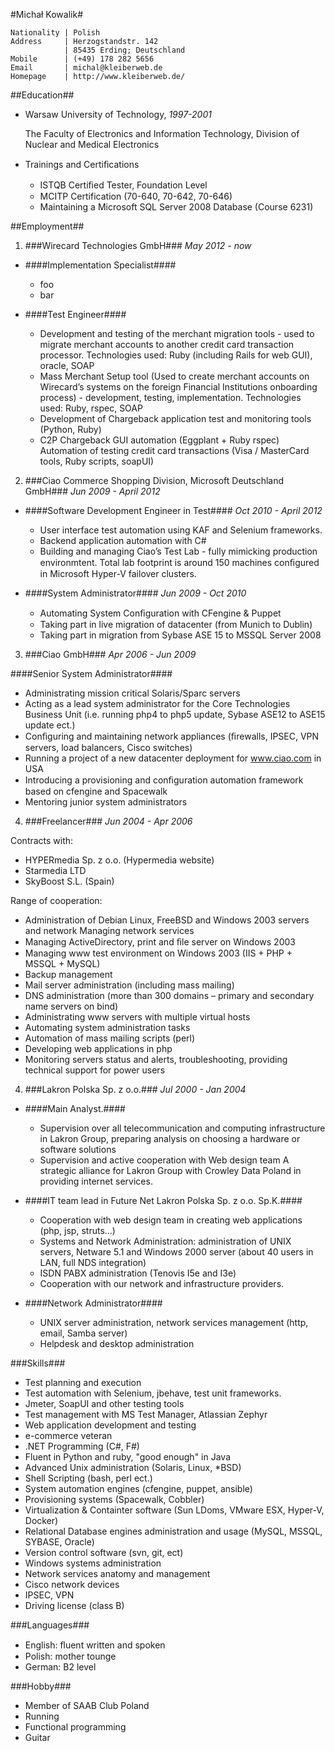 #Michał Kowalik#

```
Nationality | Polish 
Address     | Herzogstandstr. 142
            | 85435 Erding; Deutschland 
Mobile      | (+49) 178 282 5656 
Email       | michal@kleiberweb.de 
Homepage    | http://www.kleiberweb.de/ 
```
##Education##

* Warsaw University of Technology, *1997-2001*
  
   The Faculty of Electronics and Information Technology, Division of Nuclear and Medical Electronics

* Trainings and Certiﬁcations
  * ISTQB Certiﬁed Tester, Foundation Level
  * MCITP Certification (70-640, 70-642, 70-646) 
  * Maintaining a Microsoft SQL Server 2008 Database (Course 6231)


##Employment##
1. ###Wirecard Technologies GmbH###
*May 2012 - now*
  * ####Implementation Specialist####
    * foo
    * bar

  * ####Test Engineer####
    * Development and testing of the merchant migration tools - used to migrate merchant accounts to another credit card transaction processor. Technologies used: Ruby (including Rails for web GUI), oracle, SOAP 
    * Mass Merchant Setup tool (Used to create merchant accounts on Wirecard’s systems on the foreign Financial Institutions onboarding process) - development, testing, implementation. Technologies used: Ruby, rspec, SOAP 
    * Development of Chargeback application test and monitoring tools (Python, Ruby)
    * C2P Chargeback GUI automation (Eggplant + Ruby rspec) Automation of testing credit card transactions (Visa / MasterCard tools, Ruby scripts, soapUI)

2. ###Ciao Commerce Shopping Division, Microsoft Deutschland GmbH###
*Jun 2009 - April 2012*

  * ####Software Development Engineer in Test####
    *Oct 2010 - April 2012*
 
      * User interface test automation using KAF and Selenium frameworks. 
      * Backend application automation with C#
      * Building and managing Ciao’s Test Lab - fully mimicking production environmtent. Total lab footprint is around 150 machines conﬁgured in Microsoft Hyper-V failover clusters.
  * ####System Administrator####
    *Jun 2009 - Oct 2010*
 
    * Automating System Conﬁguration with CFengine & Puppet
    * Taking part in live migration of datacenter (from Munich to Dublin) 
    * Taking part in migration from Sybase ASE 15 to MSSQL Server 2008

3. ###Ciao GmbH###
*Apr 2006 - Jun 2009*

 ####Senior System Administrator####
   * Administrating mission critical Solaris/Sparc servers 
   * Acting as a lead system administrator for the Core Technologies Business Unit (i.e. running php4 to php5 update, Sybase ASE12 to ASE15 update ect.) 
   * Conﬁguring and maintaining network appliances (ﬁrewalls, IPSEC, VPN servers, load balancers, Cisco switches)
   * Running a project of a new datacenter deployment for www.ciao.com in USA 
   * Introducing a provisioning and conﬁguration automation framework based on cfengine and Spacewalk
   * Mentoring junior system administrators

4. ###Freelancer###
*Jun 2004 - Apr 2006*

  Contracts with: 
  * HYPERmedia Sp. z o.o. (Hypermedia website) 
  * Starmedia LTD
  * SkyBoost S.L. (Spain)
  
  Range of cooperation: 
  * Administration of Debian Linux, FreeBSD and Windows 2003 servers and network Managing network services
  * Managing ActiveDirectory, print and ﬁle server on Windows 2003 
  * Managing www test environment on Windows 2003 (IIS + PHP + MSSQL + MySQL)
  * Backup management 
  * Mail server administration (including mass mailing)
  * DNS administration (more than 300 domains – primary and secondary name servers on bind) 
  * Administrating www servers with multiple virtual hosts
  * Automating system administration tasks
  * Automation of mass mailing scripts (perl) 
  * Developing web applications in php
  * Monitoring servers status and alerts, troubleshooting, providing technical support for power users

4. ###Lakron Polska Sp. z o.o.###
*Jul 2000 - Jan 2004*

  * ####Main Analyst.####
    * Supervision over all telecommunication and computing infrastructure in Lakron Group, preparing analysis on choosing a hardware or software solutions
    * Supervision and active cooperation with Web design team A strategic alliance for Lakron Group with Crowley Data Poland in providing internet services.

  * ####IT team lead in Future Net Lakron Polska Sp. z o.o. Sp.K.####
    * Cooperation with web design team in creating web applications (php, jsp, struts...) 
    * Systems and Network Administration: administration of UNIX servers, Netware 5.1 and Windows 2000 server (about 40 users in LAN, full NDS integration) 
    * ISDN PABX administration (Tenovis I5e and I3e)
    * Cooperation with our network and infrastructure providers.
  
  * ####Network Administrator#### 
    * UNIX server administration, network services management (http, email, Samba server) 
    * Helpdesk and desktop administration


###Skills###
* Test planning and execution 
* Test automation with Selenium, jbehave, test unit frameworks.
* Jmeter, SoapUI and other testing tools
* Test management with MS Test Manager, Atlassian Zephyr
* Web application development and testing
* e-commerce veteran 
* .NET Programming (C#, F#)
* Fluent in Python and ruby, "good enough" in Java
* Advanced Unix administration (Solaris, Linux, *BSD)
* Shell Scripting (bash, perl ect.)
* System automation engines (cfengine, puppet, ansible) 
* Provisioning systems (Spacewalk, Cobbler) 
* Virtualization & Containter software (Sun LDoms, VMware ESX, Hyper-V, Docker) 
* Relational Database engines administration and usage (MySQL, MSSQL, SYBASE, Oracle)
* Version control software (svn, git, ect) 
* Windows systems administration
* Network services anatomy and management
* Cisco network devices
* IPSEC, VPN 
* Driving license (class B)


###Languages###
* English: ﬂuent written and spoken
* Polish: mother tounge 
* German: B2 level


###Hobby###
* Member of SAAB Club Poland 
* Running
* Functional programming 
* Guitar
